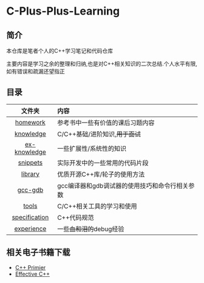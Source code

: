 # C-Plus-Plus-Learning

## 简介

本仓库是笔者个人的C++学习笔记和代码仓库

主要内容是学习之余的整理和归纳,也是对C++相关知识的二次总结.个人水平有限,如有错误和疏漏还望指正

## 目录

|文件夹|内容|
|:--:|:--|
|[homework](./homework/)|参考书中一些有价值的课后习题内容|
|[knowledge](./knowledge/)|C/C++基础/进阶知识,~~用于面试~~|
|[ex-knowledge](./ex-knowledge/)|一些扩展性/系统性的知识|
|[snippets](./snippets/)|实际开发中的一些常用的代码片段|
|[library](./library/)|优质开源C++库/轮子的使用方法|
|[gcc-gdb](./gcc-gdb/)|gcc编译器和gdb调试器的使用技巧和命令行相关参数|
|[tools](./tools/)|C/C++相关工具的学习和使用|
|[specification](./specification/)|C++代码规范|
|[experience](./experience/)|一些~~血和泪的~~debug经验|

## 相关电子书籍下载

- [C++ Primier](https://github.com/luzhixing12345/C-Plus-Plus-Primier/releases/download/v0.0.1/C++.Primer.5.2013.pdf)
- [Effective C++](https://github.com/luzhixing12345/C-Plus-Plus-Learning/releases/download/v0.0.1/Effective.C++.pdf)
